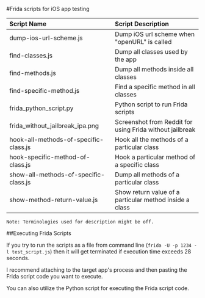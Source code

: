 #Frida scripts for iOS app testing

|Script Name| Script Description|
|:---|:---|
|dump-ios-url-scheme.js|Dump iOS url scheme when "openURL" is called|
|find-classes.js|Dump all classes used by the app|
|find-methods.js|Dump all methods inside all classes|
|find-specific-method.js|Find a specific method in all classes|
|frida_python_script.py|Python script to run Frida scripts|
|frida_without_jailbreak_ipa.png|Screenshot from Reddit for using Frida without jailbreak|
|hook-all-methods-of-specific-class.js|Hook all the methods of a particular class|
|hook-specific-method-of-class.js|Hook a particular method of a specific class|
|show-all-methods-of-specific-class.js|Dump all methods of a particular class|
|show-method-return-value.js|Show return value of a particular method inside a class|

```Note: Terminologies used for description might be off.```

##Executing Frida Scripts

If you try to run the scripts as a file from command line (```frida -U -p 1234 -l test_script.js```) then it will get terminated if execution time exceeds 28 seconds.

I recommend attaching to the target app's process and then pasting the Frida script code you want to execute.

You can also utilize the Python script for executing the Frida script code.
